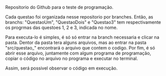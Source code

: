 Repositorio do Github para o teste de programação.

Cada questao foi organizada nesse repositorio por branches. Então, as branchs: "QuestaoUm", "QuestaoDois" e "Questao3" tem respectivamente os progrmas das questoes 1, 2 e 3, indicada no nome. 

Para executa-lo é simples, é só só entrar na branch necessaria e clicar na pasta. Dentor da pasta tera alguns arquivos, mas ao entrar na pasta "src/questao_" encontrará o arquivo que contem o codigo. Por fim, é só abrir esse arquivo, juntamente com algum programa de programação, copiar o código no arquivo no programa e executar no terminal.

Assim, será possivel observar o código em execução.
